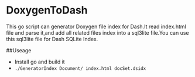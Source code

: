 DoxygenToDash
================

This go script can generator Doxygen file index for Dash.It read index.html file and parse it,and add all related files index into a sql3lite file.You can use this sql3lite file for Dash SQLite Index.

##Useage
* Install go and build it
* `./GeneratorIndex Document/ index.html docSet.dsidx`
